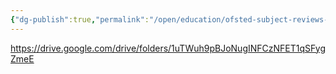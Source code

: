 ```yaml
---
{"dg-publish":true,"permalink":"/open/education/ofsted-subject-reviews-summaries/","dgHomeLink":true,"dgPassFrontmatter":false}
---
```



https://drive.google.com/drive/folders/1uTWuh9pBJoNugINFCzNFET1qSFygZmeE